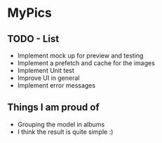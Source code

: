 # MyPics

## TODO - List
* Implement mock up for preview and testing
* Implement a prefetch and cache for the images
* Implement Unit test
* Improve UI in general
* Implement error messages

## Things I am proud of
* Grouping the model in albums 
* I think the result is quite simple :) 

